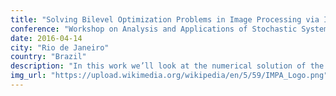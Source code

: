 ```yaml
---
title: "Solving Bilevel Optimization Problems in Image Processing via Inexact Trust Region Methods"
conference: "Workshop on Analysis and Applications of Stochastic Systems (IMPA)"
date: 2016-04-14
city: "Rio de Janeiro"
country: "Brazil"
description: "In this work we’ll look at the numerical solution of the problem of parameter learning in Total Variation (TV) image denoising models. The parameter learning will be based on training samples used within a PDE optimization problem. We will propose an Inexact Trust Region Algorithm and compare its performance with other numerical methods such as Semi-smooth Newton and Quasi-Newton Methods."
img_url: "https://upload.wikimedia.org/wikipedia/en/5/59/IMPA_Logo.png"
---
```

